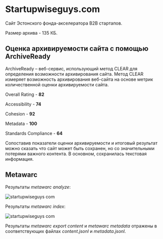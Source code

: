 # Startupwiseguys.com

Сайт Эстонского фонда-акселератора B2B стартапов.

Размер архива - 135 КБ.

## Оценка архивируемости сайта с помощью ArchiveReady
ArchiveReady – веб-сервис, использующий метод CLEAR для определения возможности архивирования сайта. Метод CLEAR измеряет возможность архивирования веб-сайта на основе метрик количественной оценки архивируемости сайта.

Overall Rating - **82**

Accessibility - **74**

Cohesion - **92**

Metadata - **100**

Standards Compliance - **64**

Сопоставив показатели оценки архивируемости и итоговый результат можно сказать что сайт может быть сохранен, но со значительными потерями важного контента. В основном, сохранилась текстовая информация.

## Metawarc
Результаты _metawarc analyze_:

![startupwiseguys com](https://github.com/dariaplishko/VCsWebArchive/assets/112751379/5445fea1-c488-4727-b3e2-49d18d7e7c2f)


Результаты _metawarc index_:

![startupwiseguys com](https://github.com/dariaplishko/VCsWebArchive/assets/112751379/5b73d218-1c15-483c-9930-5858264fe197)

Результаты _metawarc export content_ и _metawarc metadata_ отражены в соответствующих файлах _content.jsonl_ и _metadata.jsonl_.
